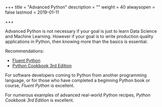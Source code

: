 +++
title = "Advanced Python"
description = ""
weight = 40
alwaysopen = false
lastmod = 2019-01-11

+++

Advanced Python is not necessary if your goal is just to learn Data Science and Machine Learning.  However if your goal is to write production quality applications in Python, then knowing more than the basics is essential.

Recommendations:

* [Fluent Python](https://www.amazon.com/Fluent-Python-Concise-Effective-Programming/dp/1491946008)
* [Python Cookbook 3rd Edition](https://www.amazon.com/Python-Cookbook-Third-David-Beazley/dp/1449340377/)

For software developers coming to Python from another programming language, or for those who have completed a beginning Python book or course, *Fluent Python* is excellent.

For numerous examples of advanced real-world Python recipes, *Python Cookbook 3rd Edition* is excellent.